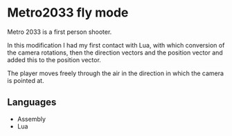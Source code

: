 # Metro2033 fly mode

Metro 2033 is a first person shooter.

In this modification I had my first contact with Lua, with which
conversion of the camera rotations, then the direction vectors and the position vector
and added this to the position vector.

The player moves freely through the air in the direction in which the camera is pointed at.

## Languages
- Assembly
- Lua
